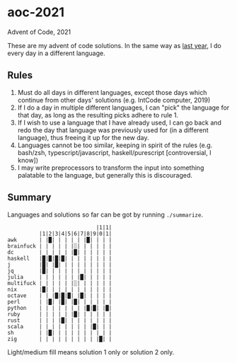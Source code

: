 # aoc-2021
Advent of Code, 2021

These are my advent of code solutions.
In the same way as [last year](https://github.com/dylan-thinnes/aoc-2020), I do every day in a different language.

## Rules

1. Must do all days in different languages, except those days which continue
   from other days' solutions (e.g. IntCode computer, 2019)
2. If I do a day in multiple different languages, I can "pick" the language for
   that day, as long as the resulting picks adhere to rule 1.
3. If I wish to use a language that I have already used, I can go back and redo
   the day that language was previously used for (in a different language),
   thus freeing it up for the new day.
4. Languages cannot be too similar, keeping in spirit of the rules (e.g.
   bash/zsh, typescript/javascript, haskell/purescript [controversial, I know])
5. I may write preprocessors to transform the input into something palatable to
   the language, but generally this is discouraged.

## Summary

Languages and solutions so far can be got by running `./summarize`.

```
                            |1|1|
          |1|2|3|4|5|6|7|8|9|0|1|
awk       | |█| | | | | |█| | | |
brainfuck | | | | | |░| | | | | |
dc        | | | | | |█| | | | | |
haskell   |█|█|█|█| | | | | | | |
j         |█| |█| | | | | | | | |
jq        |█| | | | | | | | | | |
julia     | | | | | | |█| | | | |
multifuck | | | | | |░| | | | | |
nix       |█| | | | | | | | | | |
octave    | | |█|█|█| |█| | | | |
perl      | |█| |█| |█| | | | | |
python    | | | | | | | |█|█| |█|
ruby      | | | | | |█| | | | | |
rust      | | | |█| | | | | | | |
scala     | | | | | | | | |█| | |
sh        | |█| | | | | | | | | |
zig       | | | | | | | | | |█| |
```

Light/medium fill means solution 1 only or solution 2 only.

